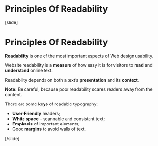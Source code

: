 # Principles Of Readability

[slide]
# Principles Of Readability

**Readability** is one of the most important aspects of Web design usability.

Website readability is a **measure** of how easy it is for visitors to **read** and **understand** online text.

Readability depends on both a text’s **presentation** and its **context**.

**Note:** Be careful, because poor readability scares readers away from the content.

There are some **keys** of readable typography:
* **User-Friendly** headers;
* **White space** – scannable and consistent text;
* **Emphasis** of important elements;
* Good **margins** to avoid walls of text.

[/slide]
